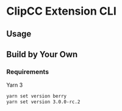 # ClipCC Extension CLI

## Usage

## Build by Your Own

### Requirements

Yarn 3

```bash
yarn set version berry
yarn set version 3.0.0-rc.2
```
